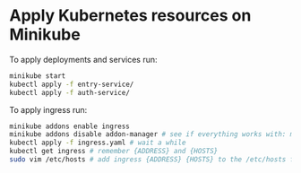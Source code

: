 # Apply Kubernetes resources on Minikube

To apply deployments and services run:

```sh
minikube start
kubectl apply -f entry-service/
kubectl apply -f auth-service/
```

To apply ingress run:

```sh
minikube addons enable ingress
minikube addons disable addon-manager # see if everything works with: minikube addons list
kubectl apply -f ingress.yaml # wait a while
kubectl get ingress # remember {ADDRESS} and {HOSTS}
sudo vim /etc/hosts # add ingress {ADDRESS} {HOSTS} to the /etc/hosts file
```
